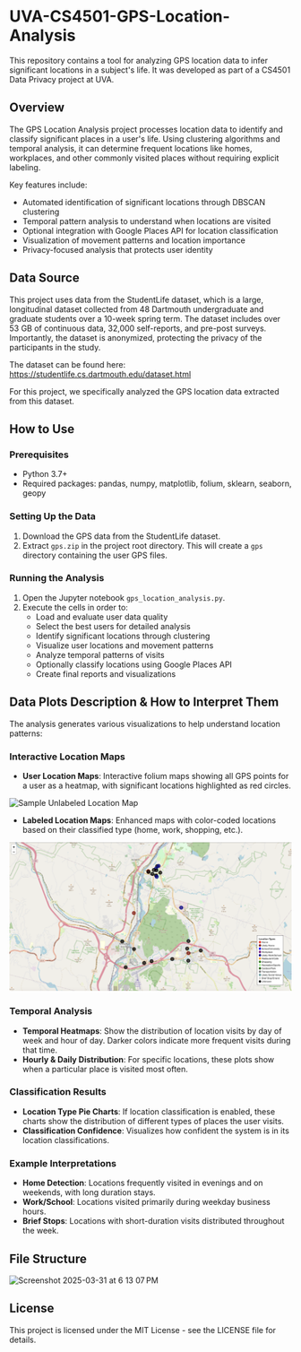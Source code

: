 # UVA-CS4501-GPS-Location-Analysis

This repository contains a tool for analyzing GPS location data to infer significant locations in a subject's life. It was developed as part of a CS4501 Data Privacy project at UVA.

## Overview

The GPS Location Analysis project processes location data to identify and classify significant places in a user's life. Using clustering algorithms and temporal analysis, it can determine frequent locations like homes, workplaces, and other commonly visited places without requiring explicit labeling.

Key features include:
- Automated identification of significant locations through DBSCAN clustering
- Temporal pattern analysis to understand when locations are visited
- Optional integration with Google Places API for location classification
- Visualization of movement patterns and location importance
- Privacy-focused analysis that protects user identity

## Data Source

This project uses data from the StudentLife dataset, which is a large, longitudinal dataset collected from 48 Dartmouth undergraduate and graduate students over a 10-week spring term. The dataset includes over 53 GB of continuous data, 32,000 self-reports, and pre-post surveys. Importantly, the dataset is anonymized, protecting the privacy of the participants in the study.

The dataset can be found here:
https://studentlife.cs.dartmouth.edu/dataset.html

For this project, we specifically analyzed the GPS location data extracted from this dataset.

## How to Use

### Prerequisites

- Python 3.7+
- Required packages: pandas, numpy, matplotlib, folium, sklearn, seaborn, geopy

### Setting Up the Data

1. Download the GPS data from the StudentLife dataset.
2. Extract `gps.zip` in the project root directory. This will create a `gps` directory containing the user GPS files.

### Running the Analysis

1. Open the Jupyter notebook `gps_location_analysis.py`.
2. Execute the cells in order to:
   - Load and evaluate user data quality
   - Select the best users for detailed analysis
   - Identify significant locations through clustering
   - Visualize user locations and movement patterns
   - Analyze temporal patterns of visits
   - Optionally classify locations using Google Places API
   - Create final reports and visualizations

## Data Plots Description & How to Interpret Them

The analysis generates various visualizations to help understand location patterns:

### Interactive Location Maps

- **User Location Maps**: Interactive folium maps showing all GPS points for a user as a heatmap, with significant locations highlighted as red circles.
  
<img alt="Sample Unlabeled Location Map" src="graphs/static_maps/user_59_locations_s.png" />

- **Labeled Location Maps**: Enhanced maps with color-coded locations based on their classified type (home, work, shopping, etc.).

<img alt="Sample Labeled Location Map" src="graphs/static_maps/user_12_labeled_locations_s.png" />

### Temporal Analysis

- **Temporal Heatmaps**: Show the distribution of location visits by day of week and hour of day. Darker colors indicate more frequent visits during that time.
- **Hourly & Daily Distribution**: For specific locations, these plots show when a particular place is visited most often.

### Classification Results

- **Location Type Pie Charts**: If location classification is enabled, these charts show the distribution of different types of places the user visits.
- **Classification Confidence**: Visualizes how confident the system is in its location classifications.

### Example Interpretations

- **Home Detection**: Locations frequently visited in evenings and on weekends, with long duration stays.
- **Work/School**: Locations visited primarily during weekday business hours.
- **Brief Stops**: Locations with short-duration visits distributed throughout the week.

## File Structure

<img width="649" alt="Screenshot 2025-03-31 at 6 13 07 PM" src="https://github.com/user-attachments/assets/efbe0744-59ea-4c24-94c7-4e93ec98fc16" />

## License

This project is licensed under the MIT License - see the LICENSE file for details.
